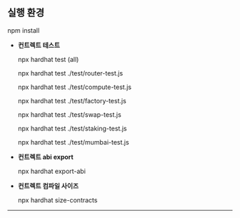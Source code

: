 ## 실행 환경
npm install


- <b>컨트렉트 테스트</b>

  npx hardhat test (all)

  npx hardhat test ./test/router-test.js

  npx hardhat test ./test/compute-test.js

  npx hardhat test ./test/factory-test.js

  npx hardhat test ./test/swap-test.js

  npx hardhat test ./test/staking-test.js

  npx hardhat test ./test/mumbai-test.js


- <b>컨트렉트 abi export</b>

  npx hardhat export-abi

- <b>컨트렉트 컴파일 사이즈</b>

  npx hardhat size-contracts
<hr>

